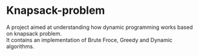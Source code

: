 # Knapsack-problem
A project aimed at understanding how dynamic programming works based on knapsack problem.  
It contains an implementation of Brute Froce, Greedy and Dynamic algorithms.

